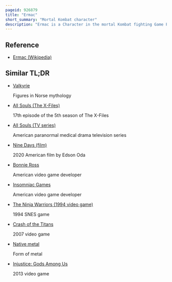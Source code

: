 ```yaml
---
pageid: 926879
title: "Ermac"
short_summary: "Mortal Kombat character"
description: "Ermac is a Character in the mortal Kombat fighting Game Franchise published by Midway Games and netherrealm Studios. He is an Amalgam of Souls of deceased Warriors and Possesses telekinetic Abilities."
---
```


## Reference

- [Ermac (Wikipedia)](https://en.wikipedia.org/?curid=926879)

## Similar TL;DR

- [Valkyrie](/tldr/en/valkyrie)

  Figures in Norse mythology

- [All Souls (The X-Files)](/tldr/en/all-souls-the-x-files)

  17th episode of the 5th season of The X-Files

- [All Souls (TV series)](/tldr/en/all-souls-tv-series)

  American paranormal medical drama television series

- [Nine Days (film)](/tldr/en/nine-days-film)

  2020 American film by Edson Oda

- [Bonnie Ross](/tldr/en/bonnie-ross)

  American video game developer

- [Insomniac Games](/tldr/en/insomniac-games)

  American video game developer

- [The Ninja Warriors (1994 video game)](/tldr/en/the-ninja-warriors-1994-video-game)

  1994 SNES game

- [Crash of the Titans](/tldr/en/crash-of-the-titans)

  2007 video game

- [Native metal](/tldr/en/native-metal)

  Form of metal

- [Injustice: Gods Among Us](/tldr/en/injustice-gods-among-us)

  2013 video game
